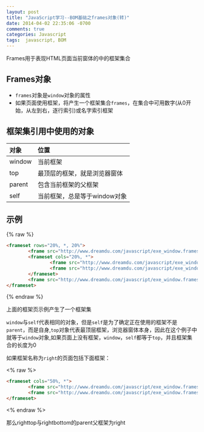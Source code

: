 ```yaml
---
layout: post
title: "JavaScript学习--BOM基础之frames对象(转)"
date: 2014-04-02 22:35:06 -0700
comments: true
categories: Javascript
tags:  javascript, BOM
---
```


Frames用于表现HTML页面当前窗体的中的框架集合

## Frames对象

* `frames`对象是`window`对象的属性
* 如果页面使用框架，将产生一个框架集合`frames`，在集合中可用数字(从0开始，从左到右，逐行索引)或名字索引框架

## 框架集引用中使用的对象

对象 | 位置
:----------|:------------
window | 当前框架
top | 最顶层的框架，就是浏览器窗体
parent | 包含当前框架的父框架
self | 当前框架，总是等于window对象

## 示例

{% raw %}
```html
<frameset rows="20%, *, 20%">
        <frame src="http://www.dreamdu.com/javascript/exe_window.frames.top/" name="top" />
        <frameset cols="20%, *">
                <frame src="http://www.dreamdu.com/javascript/exe_window.frames.top/" name="left" />
                <frame src="http://www.dreamdu.com/javascript/exe_window.frames.right/" name="right" />
        </frameset>
        <frame src="http://www.dreamdu.com/javascript/exe_window.frames.top/" name="bottom" />
</frameset>
```
{% endraw %}

上面的框架页示例产生了一个框架集

`window`与`self`代表相同的对象，但是`self`是为了确定正在使用的框架不是`parent`，而是自身,`top`对象代表最顶层框架，浏览器窗体本身，因此在这个例子中就等于`window`对象,如果页面上没有框架，`window`，`self`都等于`top`，并且框架集合的长度为0

如果框架名称为`right`的页面包括下面框架：

<% raw %>
```html
<frameset cols="50%, *">
        <frame src="http://www.dreamdu.com/javascript/exe_window.frames.top/" name="righttop" />
        <frame src="http://www.dreamdu.com/javascript/exe_window.frames.top/" name="rightbottom" />
</frameset>
```
<% endraw %>

那么righttop与rightbottom的parent父框架为right
